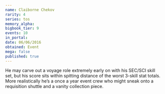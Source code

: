 ```yaml
---
name: Claiborne Chekov
rarity: 4
series: tos
memory_alpha:
bigbook_tier: 9
events: 10
in_portal:
date: 06/06/2016
obtained: Event
mega: false
published: true
---
```


He may carve out a voyage role extremely early on with his SEC/SCI skill set, but his score sits within spitting distance of the worst 3-skill stat totals. More realistically he’s a once a year event crew who might sneak onto a requisition shuttle and a vanity collection piece.
